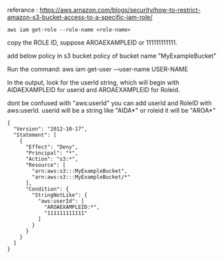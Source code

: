referance : https://aws.amazon.com/blogs/security/how-to-restrict-amazon-s3-bucket-access-to-a-specific-iam-role/
```
aws iam get-role --role-name <role-name>
```

copy the ROLE ID, suppose AROAEXAMPLEID or 111111111111.

add below policy in s3 bucket policy of bucket name "MyExampleBucket"

Run the command: aws iam get-user -–user-name USER-NAME

In the output, look for the userId string, which will begin with AIDAEXAMPLEID for userid and AROAEXAMPLEID for Roleid.

dont be confused with "aws:userId" you can add userId and RoleID with aws:userId. userid will be a string like "AIDA*" or roleid it will be "AROA*"

```
{
  "Version": "2012-10-17",
  "Statement": [
    {
      "Effect": "Deny",
      "Principal": "*",
      "Action": "s3:*",
      "Resource": [
        "arn:aws:s3:::MyExampleBucket",
        "arn:aws:s3:::MyExampleBucket/*"
      ],
      "Condition": {
        "StringNotLike": {
          "aws:userId": [
            "AROAEXAMPLEID:*",
            "111111111111"
          ]
        }
      }
    }
  ]
}
```
